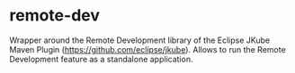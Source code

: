 # remote-dev

Wrapper around the Remote Development library of the Eclipse JKube Maven Plugin (https://github.com/eclipse/jkube).
Allows to run the Remote Development feature as a standalone application.

